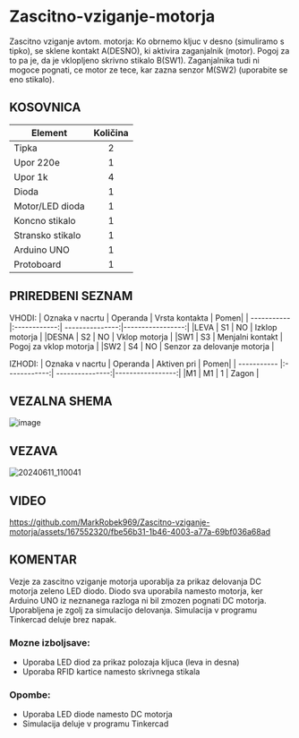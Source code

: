 # Zascitno-vziganje-motorja
Zascitno vziganje avtom. motorja: Ko obrnemo kljuc v desno (simuliramo s tipko), se sklene kontakt A(DESNO), ki aktivira zaganjalnik (motor). Pogoj za to pa je, da je vklopljeno skrivno stikalo B(SW1). Zaganjalnika tudi ni mogoce pognati, ce motor ze tece, kar zazna senzor M(SW2) (uporabite se eno stikalo).

## KOSOVNICA
| Element     | Količina     |               
| ----------- |:------------:| 
| Tipka       |    2         |                 
| Upor 220e   |    1         |                 
| Upor 1k     |    4         |                 
| Dioda       |    1         |                 
| Motor/LED dioda |   1      |                 
| Koncno stikalo  |   1      |                 
| Stransko stikalo|   1      |                 
| Arduino UNO     |   1      |                 
| Protoboard      |   1      |                 

## PRIREDBENI SEZNAM

VHODI:
| Oznaka v nacrtu     | Operanda     |   Vrsta kontakta   |   Pomen|
| ----------- |:------------:| ---------------:|-----------------:|
|LEVA         |           S1   |      NO           |    Izklop motorja                 |
|DESNA        |           S2   |      NO           |    Vklop motorja                  |
|SW1          |           S3   |  Menjalni kontakt |    Pogoj za vklop motorja         |
|SW2          |           S4   |      NO           |    Senzor za delovanje motorja    |

IZHODI:
| Oznaka v nacrtu     | Operanda     |   Aktiven pri   |   Pomen|
| ----------- |:------------:| ---------------:|-----------------:|
|M1           |           M1 |  1              |    Zagon         |

## VEZALNA SHEMA
![image](https://github.com/MarkRobek969/Zascitno-vziganje-motorja/assets/167552320/10041abe-b1d9-4761-9c3f-e5204bafbd15)


 ## VEZAVA
![20240611_110041](https://github.com/MarkRobek969/Zascitno-vziganje-motorja/assets/167552320/9a0728aa-8972-4fb0-90dc-ab6ffa46be77)

## VIDEO
https://github.com/MarkRobek969/Zascitno-vziganje-motorja/assets/167552320/fbe56b31-1b46-4003-a77a-69bf036a68ad
## KOMENTAR
Vezje za zascitno vziganje motorja uporablja za prikaz delovanja DC motorja zeleno LED diodo. Diodo sva uporabila namesto motorja, ker Arduino UNO iz neznanega razloga ni bil zmozen pognati DC motorja. Uporabljena je zgolj za simulacijo delovanja. Simulacija v programu Tinkercad deluje brez napak.
### Mozne izboljsave:
+ Uporaba LED diod za prikaz polozaja kljuca (leva in desna)
+ Uporaba RFID kartice namesto skrivnega stikala
### Opombe:
+ Uporaba LED diode namesto DC motorja
+ Simulacija deluje v programu Tinkercad

